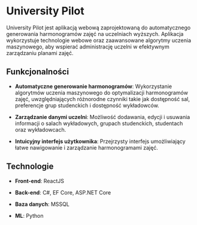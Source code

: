 # University Pilot

University Pilot jest aplikacją webową zaprojektowaną do automatycznego generowania harmonogramów zajęć na uczelniach wyższych. Aplikacja wykorzystuje technologie webowe oraz zaawansowane algorytmy uczenia maszynowego, aby wspierać administrację uczelni w efektywnym zarządzaniu planami zajęć.

## Funkcjonalności

- **Automatyczne generowanie harmonogramów**: Wykorzystanie algorytmów uczenia maszynowego do optymalizacji harmonogramów zajęć, uwzględniających różnorodne czynniki takie jak dostępność sal, preferencje grup studenckich i dostępność wykładowców.
  
- **Zarządzanie danymi uczelni**: Możliwość dodawania, edycji i usuwania informacji o salach wykładowych, grupach studenckich, studentach oraz wykładowcach.

- **Intuicyjny interfejs użytkownika**: Przejrzysty interfejs umożliwiający łatwe nawigowanie i zarządzanie harmonogramami zajęć.

## Technologie

- **Front-end**: ReactJS

- **Back-end**: C#, EF Core, ASP.NET Core

- **Baza danych**: MSSQL
  
- **ML**: Python
